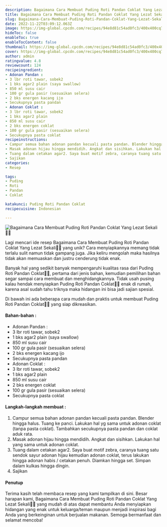 ```yaml
---
description: Bagaimana Cara Membuat Puding Roti Pandan Coklat Yang Lezat Sekali"
title: Bagaimana Cara Membuat Puding Roti Pandan Coklat Yang Lezat Sekali
slug: Bagaimana-Cara-Membuat-Puding-Roti-Pandan-Coklat-Yang-Lezat-Sekali
date: 2022-11-22T03:09:12.063Z
image: https://img-global.cpcdn.com/recipes/94e8d81c54ad0fc3/400x400cq70/photo.jpg
hideToc: false
enableToc: true
enableTocContent: false
thumbnail: https://img-global.cpcdn.com/recipes/94e8d81c54ad0fc3/400x400cq70/photo.jpg
cover: https://img-global.cpcdn.com/recipes/94e8d81c54ad0fc3/400x400cq70/photo.jpg
author: admin
ratingvalue: 4.8
reviewcount: 124
recipeingredient:
- Adonan Pandan :
- 3 lbr roti tawar, sobek2
- 1 bks agar2 plain (saya swallow)
- 850 ml susu cair
- 100 gr gula pasir (sesuaikan selera)
- 2 bks energen kacang ijo
- Secukupnya pasta pandan
- Adonan Coklat :
- 3 lbr roti tawar, sobek2
- 1 bks agar2 plain
- 850 ml susu cair
- 2 bks energen coklat
- 100 gr gula pasir (sesuaikan selera)
- Secukupnya pasta coklat
recipeinstructions:
- Campur semua bahan adonan pandan kecuali pasta pandan. Blender hingga halus. Tuang ke panci. Lakukan hal yg sama untuk adonan coklat (tanpa pasta coklat). Tambahkan secukupnya pasta pandan dan coklat aduk rata.
- Masak adonan hijau hingga mendidih. Angkat dan sisihkan. Lakukan hal yang sama untuk adonan coklat.
- Tuang dalam cetakan agar2. Saya buat motif zebra, caranya tuang satu sendok sayur adonan hijau kemudian adonan coklat, terus lakukan hingga adonan habis / cetakan penuh. Diamkan hingga set. Simpan dalam kulkas hingga dingin.
- Sajikan
categories:
- Resep

tags:
- Puding
- Roti
- Pandan
- Coklat

katakunci: Puding Roti Pandan Coklat
recipecuisine: Indonesian

---
```


![Bagaimana Cara Membuat Puding Roti Pandan Coklat Yang Lezat Sekali👩‍🍳](https://img-global.cpcdn.com/recipes/94e8d81c54ad0fc3/400x400cq70/photo.jpg)

Lagi mencari ide resep Bagaimana Cara Membuat Puding Roti Pandan Coklat Yang Lezat Sekali👩‍🍳 yang unik? Cara menyiapkannya memang tidak terlalu sulit namun tidak gampang juga. Jika keliru mengolah maka hasilnya tidak akan memuaskan dan justru cenderung tidak enak.

Banyak hal yang sedikit banyak mempengaruhi kualitas rasa dari Puding Roti Pandan Coklat👩‍🍳, pertama dari jenis bahan, kemudian pemilihan bahan segar sampai cara membuat dan menghidangkannya. Tidak usah pusing kalau hendak menyiapkan Puding Roti Pandan Coklat👩‍🍳 enak di rumah, karena asal sudah tahu triknya maka hidangan ini bisa jadi sajian spesial.

Di bawah ini ada beberapa cara mudah dan praktis untuk membuat Puding Roti Pandan Coklat👩‍🍳 yang siap dikreasikan.

<!--inarticleads1-->

#### Bahan-bahan :

- Adonan Pandan :
- 3 lbr roti tawar, sobek2
- 1 bks agar2 plain (saya swallow)
- 850 ml susu cair
- 100 gr gula pasir (sesuaikan selera)
- 2 bks energen kacang ijo
- Secukupnya pasta pandan
- Adonan Coklat :
- 3 lbr roti tawar, sobek2
- 1 bks agar2 plain
- 850 ml susu cair
- 2 bks energen coklat
- 100 gr gula pasir (sesuaikan selera)
- Secukupnya pasta coklat

<!--inarticleads2-->

#### Langkah-langkah membuat :

1. Campur semua bahan adonan pandan kecuali pasta pandan. Blender hingga halus. Tuang ke panci. Lakukan hal yg sama untuk adonan coklat (tanpa pasta coklat). Tambahkan secukupnya pasta pandan dan coklat aduk rata.
1. Masak adonan hijau hingga mendidih. Angkat dan sisihkan. Lakukan hal yang sama untuk adonan coklat.
1. Tuang dalam cetakan agar2. Saya buat motif zebra, caranya tuang satu sendok sayur adonan hijau kemudian adonan coklat, terus lakukan hingga adonan habis / cetakan penuh. Diamkan hingga set. Simpan dalam kulkas hingga dingin.
1. Sajikan

#### Penutup

Terima kasih telah membaca resep yang kami tampilkan di sini. Besar harapan kami, Bagaimana Cara Membuat Puding Roti Pandan Coklat Yang Lezat Sekali👩‍🍳 yang mudah di atas dapat membantu Anda menyiapkan hidangan yang enak untuk keluarga/teman maupun menjadi inspirasi bagi Anda yang berkeinginan untuk berjualan makanan. Semoga bermanfaat dan selamat mencoba!